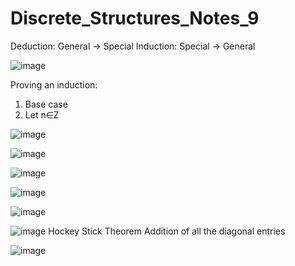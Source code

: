 # Discrete_Structures_Notes_9
Deduction: General -> Special
Induction: Special -> General

![image](https://user-images.githubusercontent.com/89417727/154706401-9acaee8a-0ab5-4511-ab28-5cc0770287ea.png)

Proving an induction:
1. Base case
2. Let n∈Z


![image](https://user-images.githubusercontent.com/89417727/160408697-3b231846-a371-4f1d-b731-c23598833c9b.png)

![image](https://user-images.githubusercontent.com/89417727/160410074-6067be9c-e86a-4b00-8b5b-76bc90c77fc9.png)

![image](https://user-images.githubusercontent.com/89417727/160412134-8f584671-3af8-426b-8ca3-08cef5618f6d.png)

![image](https://user-images.githubusercontent.com/89417727/160416638-e25ee17b-cf0d-4c9f-8b8c-6862098e8457.png)

![image](https://user-images.githubusercontent.com/89417727/162446212-63d5aa3f-ea5e-4000-88e5-f0e1ecb82d6a.png)

![image](https://user-images.githubusercontent.com/89417727/162752858-0886791d-3891-486d-b0fc-dd30efc72019.png)
Hockey Stick Theorem
Addition of all the diagonal entries

![image](https://user-images.githubusercontent.com/89417727/162753741-ff4996cb-0962-4f3b-8356-84af29264e20.png)
